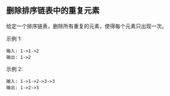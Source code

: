 ## 删除排序链表中的重复元素

给定一个排序链表，删除所有重复的元素，使得每个元素只出现一次。


示例 1:

```
输入: 1->1->2
输出: 1->2
```

示例 2:

```
输入: 1->1->2->3->3
输出: 1->2->3
```
